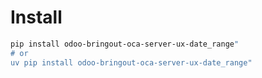 # Install

```bash
pip install odoo-bringout-oca-server-ux-date_range"
# or
uv pip install odoo-bringout-oca-server-ux-date_range"
```
